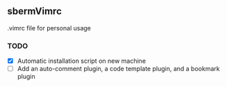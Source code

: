## sbermVimrc

.vimrc file for personal usage

### TODO
- [x] Automatic installation script on new machine
- [ ] Add an auto-comment plugin, a code template plugin, and a bookmark plugin
